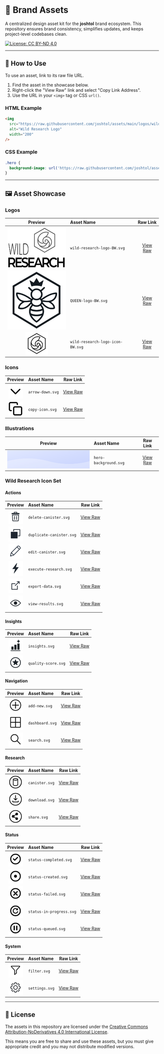 <!--
Hello! I've updated the README to be more visually appealing and professional.
I've added a clear header, a license badge, and, most importantly,
I'm now showcasing the assets directly in the README. This makes it much
easier to see what's available at a glance. I also rewrote the text to
frame it as a professional brand asset kit, which should be more impressive
to potential employers or investors.
-->

# 🎨 Brand Assets

A centralized design asset kit for the **joshtol** brand ecosystem. This repository ensures brand consistency, simplifies updates, and keeps project-level codebases clean.

[![License: CC BY-ND 4.0](https://img.shields.io/badge/License-CC%20BY--ND%204.0-lightgrey.svg)](https://creativecommons.org/licenses/by-nd/4.0/)

---

## 🚀 How to Use

To use an asset, link to its raw file URL.

1.  Find the asset in the showcase below.
2.  Right-click the "View Raw" link and select "Copy Link Address".
3.  Use the URL in your `<img>` tag or CSS `url()`.

### HTML Example
```html
<img
  src="https://raw.githubusercontent.com/joshtol/assets/main/logos/wild-research-logo-BW.svg"
  alt="Wild Research Logo"
  width="200"
/>
```

### CSS Example
```css
.hero {
  background-image: url('https://raw.githubusercontent.com/joshtol/assets/main/illustrations/hero-background.svg');
}
```

---

## 🖼️ Asset Showcase

### Logos
| Preview | Asset Name | Raw Link |
| :---: | :--- | :---: |
| <img src="https://raw.githubusercontent.com/joshtol/assets/main/logos/wild-research-logo-BW.svg" width="200"> | `wild-research-logo-BW.svg` | [View Raw](https://raw.githubusercontent.com/joshtol/assets/main/logos/wild-research-logo-BW.svg) |
| <img src="https://raw.githubusercontent.com/joshtol/assets/main/logos/QUEEN-logo-BW.svg" width="200"> | `QUEEN-logo-BW.svg` | [View Raw](https://raw.githubusercontent.com/joshtol/assets/main/logos/QUEEN-logo-BW.svg) |
| <img src="https://raw.githubusercontent.com/joshtol/assets/main/logos/wild-research-logo-icon-BW.svg" width="75"> | `wild-research-logo-icon-BW.svg` | [View Raw](https://raw.githubusercontent.com/joshtol/assets/main/logos/wild-research-logo-icon-BW.svg) |

### Icons
| Preview | Asset Name | Raw Link |
| :---: | :--- | :---: |
| <img src="https://raw.githubusercontent.com/joshtol/assets/main/icons/arrow-down.svg" width="48"> | `arrow-down.svg` | [View Raw](https://raw.githubusercontent.com/joshtol/assets/main/icons/arrow-down.svg) |
| <img src="https://raw.githubusercontent.com/joshtol/assets/main/icons/copy-icon.svg" width="48"> | `copy-icon.svg` | [View Raw](https://raw.githubusercontent.com/joshtol/assets/main/icons/copy-icon.svg) |

### Illustrations
| Preview | Asset Name | Raw Link |
| :---: | :--- | :---: |
| <img src="https://raw.githubusercontent.com/joshtol/assets/main/illustrations/hero-background.svg" width="300"> | `hero-background.svg` | [View Raw](https://raw.githubusercontent.com/joshtol/assets/main/illustrations/hero-background.svg) |

### Wild Research Icon Set

#### Actions
| Preview | Asset Name | Raw Link |
| :---: | :--- | :---: |
| <img src="https://raw.githubusercontent.com/joshtol/assets/main/icons/wild-research/actions/delete-canister.svg" width="48"> | `delete-canister.svg` | [View Raw](https://raw.githubusercontent.com/joshtol/assets/main/icons/wild-research/actions/delete-canister.svg) |
| <img src="https://raw.githubusercontent.com/joshtol/assets/main/icons/wild-research/actions/duplicate-canister.svg" width="48"> | `duplicate-canister.svg` | [View Raw](https://raw.githubusercontent.com/joshtol/assets/main/icons/wild-research/actions/duplicate-canister.svg) |
| <img src="https://raw.githubusercontent.com/joshtol/assets/main/icons/wild-research/actions/edit-canister.svg" width="48"> | `edit-canister.svg` | [View Raw](https://raw.githubusercontent.com/joshtol/assets/main/icons/wild-research/actions/edit-canister.svg) |
| <img src="https://raw.githubusercontent.com/joshtol/assets/main/icons/wild-research/actions/execute-research.svg" width="48"> | `execute-research.svg` | [View Raw](https://raw.githubusercontent.com/joshtol/assets/main/icons/wild-research/actions/execute-research.svg) |
| <img src="https://raw.githubusercontent.com/joshtol/assets/main/icons/wild-research/actions/export-data.svg" width="48"> | `export-data.svg` | [View Raw](https://raw.githubusercontent.com/joshtol/assets/main/icons/wild-research/actions/export-data.svg) |
| <img src="https://raw.githubusercontent.com/joshtol/assets/main/icons/wild-research/actions/view-results.svg" width="48"> | `view-results.svg` | [View Raw](https://raw.githubusercontent.com/joshtol/assets/main/icons/wild-research/actions/view-results.svg) |

#### Insights
| Preview | Asset Name | Raw Link |
| :---: | :--- | :---: |
| <img src="https://raw.githubusercontent.com/joshtol/assets/main/icons/wild-research/insights/insights.svg" width="48"> | `insights.svg` | [View Raw](https://raw.githubusercontent.com/joshtol/assets/main/icons/wild-research/insights/insights.svg) |
| <img src="https://raw.githubusercontent.com/joshtol/assets/main/icons/wild-research/insights/quality-score.svg" width="48"> | `quality-score.svg` | [View Raw](https://raw.githubusercontent.com/joshtol/assets/main/icons/wild-research/insights/quality-score.svg) |

#### Navigation
| Preview | Asset Name | Raw Link |
| :---: | :--- | :---: |
| <img src="https://raw.githubusercontent.com/joshtol/assets/main/icons/wild-research/navigation/add-new.svg" width="48"> | `add-new.svg` | [View Raw](https://raw.githubusercontent.com/joshtol/assets/main/icons/wild-research/navigation/add-new.svg) |
| <img src="https://raw.githubusercontent.com/joshtol/assets/main/icons/wild-research/navigation/dashboard.svg" width="48"> | `dashboard.svg` | [View Raw](https://raw.githubusercontent.com/joshtol/assets/main/icons/wild-research/navigation/dashboard.svg) |
| <img src="https://raw.githubusercontent.com/joshtol/assets/main/icons/wild-research/navigation/search.svg" width="48"> | `search.svg` | [View Raw](https://raw.githubusercontent.com/joshtol/assets/main/icons/wild-research/navigation/search.svg) |

#### Research
| Preview | Asset Name | Raw Link |
| :---: | :--- | :---: |
| <img src="https://raw.githubusercontent.com/joshtol/assets/main/icons/wild-research/research/canister.svg" width="48"> | `canister.svg` | [View Raw](https://raw.githubusercontent.com/joshtol/assets/main/icons/wild-research/research/canister.svg) |
| <img src="https://raw.githubusercontent.com/joshtol/assets/main/icons/wild-research/research/download.svg" width="48"> | `download.svg` | [View Raw](https://raw.githubusercontent.com/joshtol/assets/main/icons/wild-research/research/download.svg) |
| <img src="https://raw.githubusercontent.com/joshtol/assets/main/icons/wild-research/research/share.svg" width="48"> | `share.svg` | [View Raw](https://raw.githubusercontent.com/joshtol/assets/main/icons/wild-research/research/share.svg) |

#### Status
| Preview | Asset Name | Raw Link |
| :---: | :--- | :---: |
| <img src="https://raw.githubusercontent.com/joshtol/assets/main/icons/wild-research/status/status-completed.svg" width="48"> | `status-completed.svg` | [View Raw](https://raw.githubusercontent.com/joshtol/assets/main/icons/wild-research/status/status-completed.svg) |
| <img src="https://raw.githubusercontent.com/joshtol/assets/main/icons/wild-research/status/status-created.svg" width="48"> | `status-created.svg` | [View Raw](https://raw.githubusercontent.com/joshtol/assets/main/icons/wild-research/status/status-created.svg) |
| <img src="https://raw.githubusercontent.com/joshtol/assets/main/icons/wild-research/status/status-failed.svg" width="48"> | `status-failed.svg` | [View Raw](https://raw.githubusercontent.com/joshtol/assets/main/icons/wild-research/status/status-failed.svg) |
| <img src="https://raw.githubusercontent.com/joshtol/assets/main/icons/wild-research/status/status-in-progress.svg" width="48"> | `status-in-progress.svg` | [View Raw](https://raw.githubusercontent.com/joshtol/assets/main/icons/wild-research/status/status-in-progress.svg) |
| <img src="https://raw.githubusercontent.com/joshtol/assets/main/icons/wild-research/status/status-queued.svg" width="48"> | `status-queued.svg` | [View Raw](https://raw.githubusercontent.com/joshtol/assets/main/icons/wild-research/status/status-queued.svg) |

#### System
| Preview | Asset Name | Raw Link |
| :---: | :--- | :---: |
| <img src="https://raw.githubusercontent.com/joshtol/assets/main/icons/wild-research/system/filter.svg" width="48"> | `filter.svg` | [View Raw](https://raw.githubusercontent.com/joshtol/assets/main/icons/wild-research/system/filter.svg) |
| <img src="https://raw.githubusercontent.com/joshtol/assets/main/icons/wild-research/system/settings.svg" width="48"> | `settings.svg` | [View Raw](https://raw.githubusercontent.com/joshtol/assets/main/icons/wild-research/system/settings.svg) |

---

## 📜 License

The assets in this repository are licensed under the [Creative Commons Attribution-NoDerivatives 4.0 International License](./LICENSE.md).

This means you are free to share and use these assets, but you must give appropriate credit and you may not distribute modified versions.
